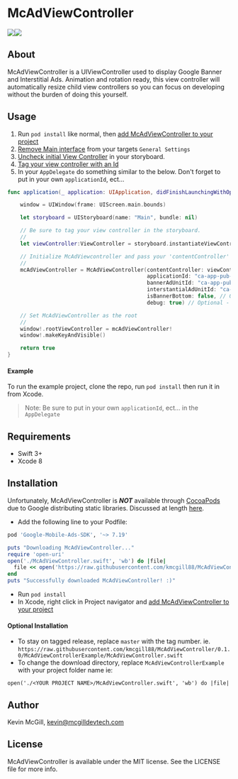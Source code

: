 # McAdViewController
![](http://mcgilldevtech.com/img/github/mcadviewcontroller/bottom-banner.jpg)![](http://mcgilldevtech.com/img/github/mcadviewcontroller/top-banner.jpg)


## About
McAdViewController is a UIViewController used to display Google Banner and Interstitial Ads. Animation and rotation ready, this view controller will automatically resize child view controllers so you can focus on developing without the burden of doing this yourself.

## Usage

1. Run `pod install` like normal, then [add McAdViewController to your project](http://mcgilldevtech.com/img/github/mcadviewcontroller/add-to-project.jpg)
2. [Remove Main interface](http://mcgilldevtech.com/img/github/mcadviewcontroller/target-settings.jpg) from your targets `General Settings`
3. [Uncheck initial View Controller](http://mcgilldevtech.com/img/github/mcadviewcontroller/initial-viewcontroller.jpg) in your storyboard.
4. [Tag your view controller with an Id](http://mcgilldevtech.com/img/github/mcadviewcontroller/storyboard-id.jpg)
5. In your `AppDelegate` do something similar to the below. Don't forget to put in your own `applicationId`, ect...
```swift
func application(_ application: UIApplication, didFinishLaunchingWithOptions launchOptions: [UIApplicationLaunchOptionsKey: Any]?) -> Bool {

    window = UIWindow(frame: UIScreen.main.bounds)

    let storyboard = UIStoryboard(name: "Main", bundle: nil)

    // Be sure to tag your view controller in the storyboard.
    //
    let viewController:ViewController = storyboard.instantiateViewController(withIdentifier: "ViewControllerId") as! ViewController

    // Initialize McAdViewcontroller and pass your 'contentController' viewController
    //
    mcAdViewController = McAdViewController(contentController: viewController, // Required
                                            applicationId: "ca-app-pub-<YOUR APP ID>", // Required
                                            bannerAdUnitId: "ca-app-pub-<YOUR BANNER ID>", // Conditional Optional - Required if interstantialAdUnitId not provided
                                            interstantialAdUnitId: "ca-app-pub-<YOUR INT ID>", // Conditional Optional - Required if bannerAdUnitId not provided
                                            isBannerBottom: false, // Optional - Default: true
                                            debug: true) // Optional - Default: false

    // Set McAdViewController as the root
    //
    window!.rootViewController = mcAdViewController!
    window!.makeKeyAndVisible()

    return true
}
```

#### Example
To run the example project, clone the repo, run `pod install` then run it in from Xcode.
> Note: Be sure to put in your own `applicationId`, ect... in the `AppDelegate`


## Requirements
- Swift 3+
- Xcode 8

## Installation
Unfortunately, McAdViewController is _**NOT**_ available through [CocoaPods](http://cocoapods.org) due to Google distributing static libraries. Discussed at length [here](https://github.com/CocoaPods/CocoaPods/issues/5624).

- Add the following line to your Podfile:

```ruby
pod 'Google-Mobile-Ads-SDK', '~> 7.19'

puts "Downloading McAdViewController..."
require 'open-uri'
open('./McAdViewController.swift', 'wb') do |file|
  file << open('https://raw.githubusercontent.com/kmcgill88/McAdViewController/master/McAdViewControllerExample/McAdViewController.swift').read
end
puts "Successfully downloaded McAdViewController! :)"
```
- Run `pod install`
- In Xcode, right click in Project navigator and [add McAdViewController to your project](http://mcgilldevtech.com/img/github/mcadviewcontroller/add-to-project.jpg)

#### Optional Installation
- To stay on tagged release, replace `master` with the tag number. ie. `https://raw.githubusercontent.com/kmcgill88/McAdViewController/0.1.0/McAdViewControllerExample/McAdViewController.swift`
-  To change the download directory, replace `McAdViewControllerExample` with your project folder name ie:
```
open('./<YOUR PROJECT NAME>/McAdViewController.swift', 'wb') do |file|
```


## Author

Kevin McGill, kevin@mcgilldevtech.com

## License

McAdViewController is available under the MIT license. See the LICENSE file for more info.

